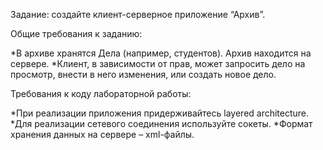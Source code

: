 Задание: создайте клиент-серверное приложение “Архив”.

Общие требования к заданию:

*В архиве хранятся Дела (например, студентов). Архив находится на сервере.
*Клиент, в зависимости от прав, может запросить дело на просмотр, внести в
него изменения, или создать новое дело.

Требования к коду лабораторной работы:

*При реализации приложения придерживайтесь layered architecture.
*Для реализации сетевого соединения используйте сокеты.
*Формат хранения данных на сервере – xml-файлы.
